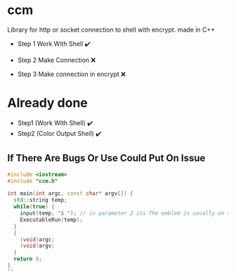 # ccm
Library for http or socket connection to shell with encrypt. made in C++

- Step 1
Work With Shell :heavy_check_mark:

- Step 2
Make Connection :x:

- Step 3
Make connection in encrypt :x:

# Already done
- Step1 (Work With Shell) :heavy_check_mark:
- Step2 (Color Output Shell) :heavy_check_mark:

## If There Are Bugs Or Use Could Put On Issue

```C++
#include <iostream>
#include "ccm.h"

int main(int argc, const char* argv[]) {
  std::string temp;
  while(true) {
    input(temp, "$ "); // in parameter 2 its The emblem is usually on the shell
    ExecutableRun(temp);
  }
  {
    (void)argc;
    (void)argv;
  }
  return 0;
}
``
